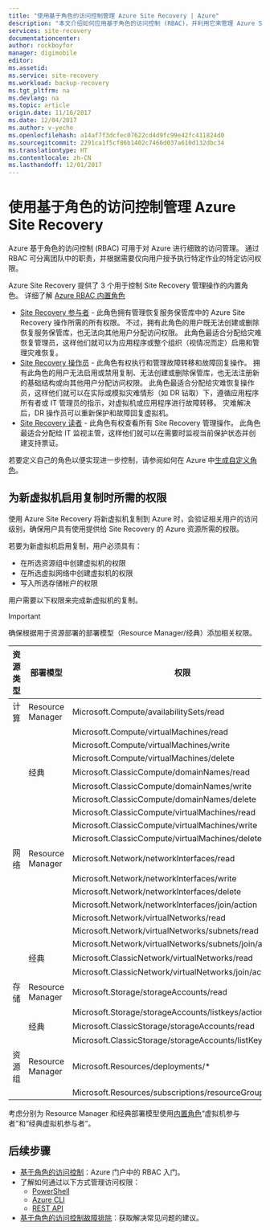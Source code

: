 ```yaml
---
title: "使用基于角色的访问控制管理 Azure Site Recovery | Azure"
description: "本文介绍如何应用基于角色的访问控制 (RBAC)，并利用它来管理 Azure Site Recovery 部署"
services: site-recovery
documentationcenter: 
author: rockboyfor
manager: digimobile
editor: 
ms.assetid: 
ms.service: site-recovery
ms.workload: backup-recovery
ms.tgt_pltfrm: na
ms.devlang: na
ms.topic: article
origin.date: 11/16/2017
ms.date: 12/04/2017
ms.author: v-yeche
ms.openlocfilehash: a14af7f3dcfec07622cd4d9fc99e42fc411824d0
ms.sourcegitcommit: 2291ca1f5cf86b1402c7466d037a610d132dbc34
ms.translationtype: HT
ms.contentlocale: zh-CN
ms.lasthandoff: 12/01/2017
---
```

# <a name="use-role-based-access-control-to-manage-azure-site-recovery-deployments"></a>使用基于角色的访问控制管理 Azure Site Recovery

Azure 基于角色的访问控制 (RBAC) 可用于对 Azure 进行细致的访问管理。 通过 RBAC 可分离团队中的职责，并根据需要仅向用户授予执行特定作业的特定访问权限。

Azure Site Recovery 提供了 3 个用于控制 Site Recovery 管理操作的内置角色。 详细了解 [Azure RBAC 内置角色](../active-directory/role-based-access-built-in-roles.md)

* [Site Recovery 参与者](../active-directory/role-based-access-built-in-roles.md#site-recovery-contributor) - 此角色拥有管理恢复服务保管库中的 Azure Site Recovery 操作所需的所有权限。 不过，拥有此角色的用户既无法创建或删除恢复服务保管库，也无法向其他用户分配访问权限。 此角色最适合分配给灾难恢复管理员，这样他们就可以为应用程序或整个组织（视情况而定）启用和管理灾难恢复。
* [Site Recovery 操作员](../active-directory/role-based-access-built-in-roles.md#site-recovery-operator) - 此角色有权执行和管理故障转移和故障回复操作。 拥有此角色的用户无法启用或禁用复制、无法创建或删除保管库，也无法注册新的基础结构或向其他用户分配访问权限。 此角色最适合分配给灾难恢复操作员，这样他们就可以在实际或模拟灾难情形（如 DR 钻取）下，遵循应用程序所有者或 IT 管理员的指示，对虚拟机或应用程序进行故障转移。 灾难解决后，DR 操作员可以重新保护和故障回复虚拟机。
* [Site Recovery 读者](../active-directory/role-based-access-built-in-roles.md#site-recovery-reader) - 此角色有权查看所有 Site Recovery 管理操作。 此角色最适合分配给 IT 监视主管，这样他们就可以在需要时监视当前保护状态并创建支持票证。

若要定义自己的角色以便实现进一步控制，请参阅如何在 Azure 中[生成自定义角色](../active-directory/role-based-access-control-custom-roles.md)。

## <a name="permissions-required-to-enable-replication-for-new-virtual-machines"></a>为新虚拟机启用复制时所需的权限
使用 Azure Site Recovery 将新虚拟机复制到 Azure 时，会验证相关用户的访问级别，确保用户具有使用提供给 Site Recovery 的 Azure 资源所需的权限。

若要为新虚拟机启用复制，用户必须具有：
* 在所选资源组中创建虚拟机的权限
* 在所选虚拟网络中创建虚拟机的权限
* 写入所选存储帐户的权限

用户需要以下权限来完成新虚拟机的复制。

> [!IMPORTANT]
>确保根据用于资源部署的部署模型（Resource Manager/经典）添加相关权限。

| **资源类型** | 部署模型 | 权限 |
| --- | --- | --- |
| 计算 | Resource Manager | Microsoft.Compute/availabilitySets/read |
|  |  | Microsoft.Compute/virtualMachines/read |
|  |  | Microsoft.Compute/virtualMachines/write |
|  |  | Microsoft.Compute/virtualMachines/delete |
|  | 经典 | Microsoft.ClassicCompute/domainNames/read |
|  |  | Microsoft.ClassicCompute/domainNames/write |
|  |  | Microsoft.ClassicCompute/domainNames/delete |
|  |  | Microsoft.ClassicCompute/virtualMachines/read |
|  |  | Microsoft.ClassicCompute/virtualMachines/write |
|  |  | Microsoft.ClassicCompute/virtualMachines/delete |
| 网络 | Resource Manager | Microsoft.Network/networkInterfaces/read |
|  |  | Microsoft.Network/networkInterfaces/write |
|  |  | Microsoft.Network/networkInterfaces/delete |
|  |  | Microsoft.Network/networkInterfaces/join/action |
|  |  | Microsoft.Network/virtualNetworks/read |
|  |  | Microsoft.Network/virtualNetworks/subnets/read |
|  |  | Microsoft.Network/virtualNetworks/subnets/join/action |
|  | 经典 | Microsoft.ClassicNetwork/virtualNetworks/read |
|  |  | Microsoft.ClassicNetwork/virtualNetworks/join/action |
| 存储 | Resource Manager | Microsoft.Storage/storageAccounts/read |
|  |  | Microsoft.Storage/storageAccounts/listkeys/action |
|  | 经典 | Microsoft.ClassicStorage/storageAccounts/read |
|  |  | Microsoft.ClassicStorage/storageAccounts/listKeys/action |
| 资源组 | Resource Manager | Microsoft.Resources/deployments/* |
|  |  | Microsoft.Resources/subscriptions/resourceGroups/read |

考虑分别为 Resource Manager 和经典部署模型使用[内置角色](../active-directory/role-based-access-built-in-roles.md)“虚拟机参与者”和“经典虚拟机参与者”。

## <a name="next-steps"></a>后续步骤
* [基于角色的访问控制](../active-directory/role-based-access-control-configure.md)：Azure 门户中的 RBAC 入门。
* 了解如何通过以下方式管理访问权限：
  * [PowerShell](../active-directory/role-based-access-control-manage-access-powershell.md)
  * [Azure CLI](../active-directory/role-based-access-control-manage-access-azure-cli.md)
  * [REST API](../active-directory/role-based-access-control-manage-access-rest.md)
* [基于角色的访问控制故障排除](../active-directory/role-based-access-control-troubleshooting.md)：获取解决常见问题的建议。

<!--Update_Description: wording update -->